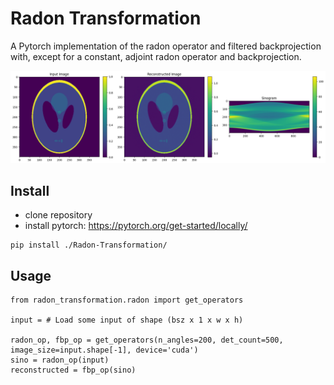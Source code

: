 # Radon Transformation



A Pytorch implementation of the radon operator and filtered backprojection with, except for a constant, adjoint radon operator and backprojection.

![Alt text](./comparison.png?raw=true "")

## Install
- clone repository
- install pytorch: https://pytorch.org/get-started/locally/

```
pip install ./Radon-Transformation/
```

## Usage
```
from radon_transformation.radon import get_operators

input = # Load some input of shape (bsz x 1 x w x h)

radon_op, fbp_op = get_operators(n_angles=200, det_count=500, image_size=input.shape[-1], device='cuda')
sino = radon_op(input)
reconstructed = fbp_op(sino)
```
